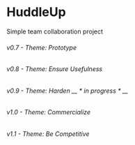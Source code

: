 # HuddleUp

Simple team collaboration project

###### v0.7 - Theme: Prototype
###### v0.8 - Theme: Ensure Usefulness
###### v0.9 - Theme: Harden __ * in progress * __
###### v1.0 - Theme: Commercialize
###### v1.1 - Theme: Be Competitive


